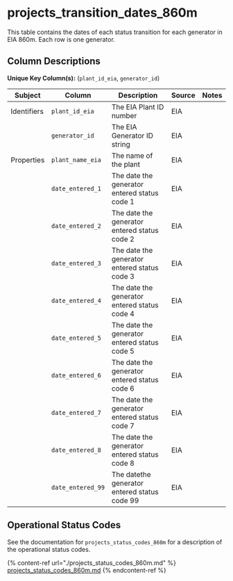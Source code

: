 # projects_transition_dates_860m

This table contains the dates of each status transition for each generator in EIA 860m. Each row is one generator.

## Column Descriptions

**Unique Key Column(s):** (`plant_id_eia`, `generator_id`)

|Subject|Column|Description|Source|Notes|
|----|----|----|----|----|
|Identifiers|`plant_id_eia`|The EIA Plant ID number|EIA||
||`generator_id`|The EIA Generator ID string|EIA||
|Properties|`plant_name_eia`|The name of the plant|EIA||
||`date_entered_1`|The date the generator entered status code 1|EIA||
||`date_entered_2`|The date the generator entered status code 2|EIA||
||`date_entered_3`|The date the generator entered status code 3|EIA||
||`date_entered_4`|The date the generator entered status code 4|EIA||
||`date_entered_5`|The date the generator entered status code 5|EIA||
||`date_entered_6`|The date the generator entered status code 6|EIA||
||`date_entered_7`|The date the generator entered status code 7|EIA||
||`date_entered_8`|The date the generator entered status code 8|EIA||
||`date_entered_99`|The datethe generator entered status code 99|EIA||

## Operational Status Codes

See the documentation for `projects_status_codes_860m` for a description of the operational status codes.

{% content-ref url="./projects_status_codes_860m.md" %}
[projects_status_codes_860m.md](./projects_status_codes_860m.md)
{% endcontent-ref %}
